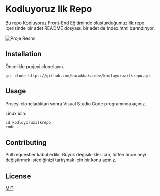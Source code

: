 # Kodluyoruz Ilk Repo
Bu repo Kodluyoruz Front-End Eğitiminde oluşturduğumuz ilk repo. İçerisinde bir adet README dosyası, bir adet de index.html barındırıyor.

![Proje Resmi](https://i.ibb.co/MCdfRr9/repo.png)

## Installation
Öncelikle projeyi clonelayın.

```
git clone https://github.com/burakbakirdev/kodluyoruzilkrepo.git
```

## Usage
Projeyi cloneladıktan sonra Visual Studio Code programında açınız.

Linux icin:

```
cd kodluyoruzilkrepo
code .
```

## Contributing
Pull requestler kabul edilir. Büyük değişiklikler için, lütfen önce neyi değiştirmek istediğinizi tartışmak için bir konu açınız.

## License
[MIT](https://choosealicense.com/licenses/mit/)